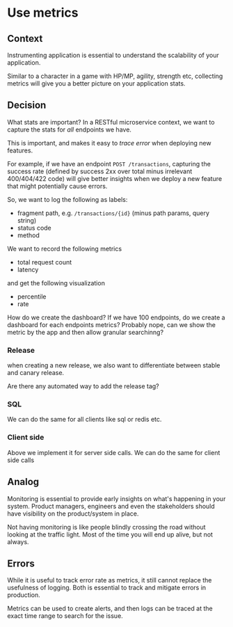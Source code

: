 # Use metrics

## Context

Instrumenting application is essential to understand the scalability of your application.

Similar to a character in a game with HP/MP, agility, strength etc, collecting metrics will give you a better picture on your application stats.


## Decision
What stats are important? In a RESTful microservice context, we want to capture the stats for *all* endpoints we have.

This is important, and makes it easy to *trace error* when deploying new features.

For example, if we have an endpoint `POST /transactions`, capturing the success rate (defined by success 2xx over total minus irrelevant 400/404/422 code) will give better insights when we deploy a new feature that might potentially cause errors.

So, we want to log the following as labels:
- fragment path, e.g. `/transactions/{id}` (minus path params, query string)
- status code
- method

We want to record the following metrics
- total request count
- latency

and get the following visualization 
- percentile
- rate

How do we create the dashboard? If we have 100 endpoints, do we create a dashboard for each endpoints metrics? Probably nope, can we show the metric by the app and then allow granular searchinng?
### Release

when creating a new release, we also want to differentiate between stable and canary release.

Are there any automated way to add the release tag?


### SQL

We can do the same for all clients like sql or redis etc.

### Client side

Above we implement it for server side calls. We can do the same for client side calls 


## Analog

Monitoring is essential to provide early insights on what's happening in your system. Product managers, engineers and even the stakeholders should have visibility on the product/system in place.

Not having monitoring is like people blindly crossing the road without looking at the traffic light. Most of the time you will end up alive, but not always.

## Errors

While it is useful to track error rate as metrics, it still cannot replace the usefulness of logging. Both is essential to track and mitigate errors in production.

Metrics can be used to create alerts, and then logs can be traced at the exact time range to search for the issue.

